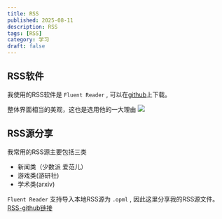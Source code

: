 ```yaml
---
title: RSS
published: 2025-08-11
description: RSS
tags: [RSS]
category: 学习
draft: false
---
```


## RSS软件

我使用的RSS软件是 `Fluent Reader` , 可以在[github](https://github.com/yang991179/fluent-reader)上下载。

整体界面相当的美观，这也是选用他的一大理由
![](https://s3.loli.net/2023/10/30/nIdFpLT3UEsgACk.png)

## RSS源分享

我常用的RSS源主要包括三类

* 新闻类（少数派 爱范儿）
* 游戏类(游研社)
* 学术类(arxiv)

`Fluent Reader` 支持导入本地RSS源为 `.opml` , 因此这里分享我的RSS源文件。
[RSS-github链接](https://github.com/QingYunA/My-RSS)

